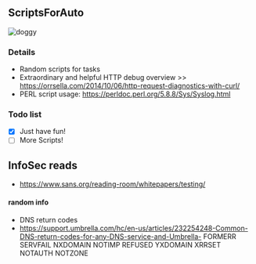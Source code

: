 ## ScriptsForAuto 
<img src="https://image.ibb.co/bEF0B7/doggy.gif" alt="doggy" border="0">

### Details
- Random scripts for tasks
- Extraordinary and helpful HTTP debug overview >> https://orrsella.com/2014/10/06/http-request-diagnostics-with-curl/
- PERL script usage: https://perldoc.perl.org/5.8.8/Sys/Syslog.html

### Todo list
- [x] Just have fun!
- [ ] More Scripts!

## InfoSec reads
- https://www.sans.org/reading-room/whitepapers/testing/

#### random info
- DNS return codes
- https://support.umbrella.com/hc/en-us/articles/232254248-Common-DNS-return-codes-for-any-DNS-service-and-Umbrella-
FORMERR
SERVFAIL
NXDOMAIN
NOTIMP
REFUSED
YXDOMAIN
XRRSET
NOTAUTH
NOTZONE
